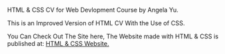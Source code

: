 HTML & CSS CV for Web Devlopment Course by Angela Yu.

This is an Improved Version of HTML CV With the Use of CSS.

You Can Check Out The Site here, The Website made with HTML & CSS is published at: <a href="">HTML & CSS Website.</a>
